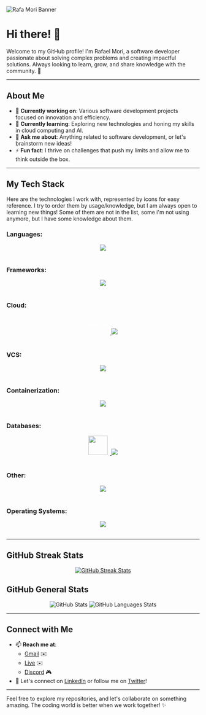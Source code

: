 ![Rafa Mori Banner](https://github.com/rafa-mori/.github/blob/661f6f130131342296429af51d15f5eb6b98679e/assets/banners/name-top_banner_a.png)

# Hi there! 👋

Welcome to my GitHub profile! I'm Rafael Mori, a software developer passionate about solving complex problems and
creating impactful solutions. Always looking to learn, grow, and share knowledge with the community. 🚀

---

## About Me
- 🔭 **Currently working on**: Various software development projects focused on innovation and efficiency.
- 🌱 **Currently learning**: Exploring new technologies and honing my skills in cloud computing and AI.
- 💬 **Ask me about**: Anything related to software development, or let's brainstorm new ideas!
- ⚡ **Fun fact**: I thrive on challenges that push my limits and allow me to think outside the box.

---

## My Tech Stack
Here are the technologies I work with, represented by icons for easy reference. I try to order them by usage/knowledge, but I am always open to learning new things!
Some of them are not in the list, some i'm not using anymore, but I have some knowledge about them.

### **Languages:**
<div align="center">
  <a href="#">
    <img src="https://skillicons.dev/icons?i=bash,js,go,python,ts,dart,java,php,cs,c" />
  </a>
</div>
<br>

### **Frameworks:**
<div align="center">
  <a href="#">
    <img src="https://skillicons.dev/icons?i=flutter,express,react,angular,flask,django,jquery,bootstrap,wordpress,laravel,spring,vue" />
  </a>
</div>
<br>

### **Cloud:**
<div align="center">
  <a href="#">
    <div style="width: 50px !important; max-width: 50px !important; display: inline-block; margin-right: 7px;">
      <svg style="margin-bottom: 0px; padding-bottom: 0px;" xmlns="http://www.w3.org/2000/svg" viewBox="0 0 128 128"><path fill="#FFFF" d="M55.387 66.469h8.333l-4.407-7.09-8.088 12.819h-3.681L57.382 56.8a2.324 2.324 0 011.931-.998c.765 0 1.478.363 1.892.972l9.876 15.424H67.4l-1.736-2.865h-8.438l-1.839-2.864zm38.235 2.864V55.958h-3.123v14.685c0 .402.156.791.454 1.089.298.298.7.466 1.141.466h14.244l1.841-2.865H93.622zm-51.677-2.397c3.033 0 5.496-2.449 5.496-5.482s-2.462-5.496-5.496-5.496H28.28v16.241h3.123V58.822h10.335c1.452 0 2.618 1.18 2.618 2.631s-1.167 2.631-2.618 2.631l-8.806-.013 9.324 8.127h4.538l-6.274-5.263h1.425zM9.059 72.198c-4.483 0-8.122-3.629-8.122-8.114s3.638-8.127 8.122-8.127h9.439c4.485 0 8.121 3.643 8.121 8.127s-3.636 8.114-8.121 8.114H9.059zm9.229-2.865a5.25 5.25 0 005.258-5.249 5.262 5.262 0 00-5.258-5.263H9.267a5.262 5.262 0 00-5.256 5.263 5.25 5.25 0 005.256 5.249h9.021zm59.314 2.865c-4.484 0-8.126-3.629-8.126-8.114s3.642-8.127 8.126-8.127h11.212l-1.829 2.864H77.81a5.267 5.267 0 00-5.264 5.263c0 2.903 2.36 5.249 5.264 5.249h11.263l-1.84 2.865h-9.631zm38.197-2.865a5.25 5.25 0 01-5.055-3.824h13.35l1.84-2.864h-15.19a5.266 5.266 0 015.055-3.824h9.163l1.854-2.864h-11.225c-4.484 0-8.126 3.643-8.126 8.127s3.642 8.114 8.126 8.114h9.631l1.841-2.865h-11.264"/></svg>
    </div>
    <img src="https://skillicons.dev/icons?i=aws,azure,vercel,netlify" />
  </a>
</div>
<br>

### **VCS:**
<div align="center">
  <a href="#">
    <img src="https://skillicons.dev/icons?i=git,github,bitbucket" />
  </a>
</div>
<br>

### **Containerization:**
<div align="center">
  <a href="#">
    <img src="https://skillicons.dev/icons?i=docker,kubernetes" />
  </a>
</div>
<br>

### **Databases:**
<div align="center">
  <a href="#">
    <img width="50px;" style="margin-right: 7px;" src="https://cdn.jsdelivr.net/gh/devicons/devicon@latest/icons/oracle/oracle-original.svg"/>
    <img src="https://skillicons.dev/icons?i=mysql,mongodb,redis,rabbitmq,postgresql,sqlite" />
  </a>
</div>
<br>

### **Other:**
<div align="center">
  <a href="#">
    <img src="https://skillicons.dev/icons?i=idea,vscode,pycharm,webstorm,sublime,visualstudio,arduino,androidstudio,nginx,postman,devto,stackoverflow" />
  </a>
</div>
<br>

### **Operating Systems:**
<div align="center">
  <a href="#">
    <img src="https://skillicons.dev/icons?i=linux,debian,ubuntu,kali,arch,windows,androidstudio,apple" />
  </a>
</div>
<br>

---
## GitHub Streak Stats

<div width="100%" align="center">
    <a href="https://rafa-mori.dev">
        <img src="https://github-readme-streak-stats.herokuapp.com?user=faelmori&theme=dark&date_format=j%20M%5B%20Y%5D&background=45%2C00000066%2C573705&border=FFFFFF&dates=00000000&sideLabels=F97A00" alt="GitHub Streak Stats"/>
    </a>
</div>

## GitHub General Stats

<div width="100%" align="center">
    <span width="75%" height="100%" vertical-align="top">
<!--         <picture>
            <source
                    srcset="https://github-readme-stats-git-main-faelmoris-projects.vercel.app/api?username=faelmori&count_private=true&show_icons=true&theme=radical&line_height=27&bg_color=0d1117&text_color=ffffff&icon_color=ffffff&title_color=ffffff"
                    media="(prefers-color-scheme: radical)"
            />
            <source
                    srcset="https://github-readme-stats-git-main-faelmoris-projects.vercel.app/api?username=faelmori&count_private=true&show_icons=true&theme=radical&line_height=27&bg_color=0d1117&text_color=ffffff&icon_color=ffffff&title_color=ffffff"
                    media="(prefers-color-scheme: radical), (prefers-color-scheme: no-preference)"
            />
            <img
                 src="https://github-readme-stats-git-main-faelmoris-projects.vercel.app/api?username=faelmori&count_private=true&show_icons=true&theme=radical&line_height=27&bg_color=0d1117&text_color=ffffff&icon_color=ffffff&title_color=ffffff"
                 alt="GitHub Stats"/>
        </picture> -->
                  <img
                 src="https://github-readme-stats-git-main-faelmoris-projects.vercel.app/api?username=faelmori&count_private=true&show_icons=true&theme=radical&line_height=27&bg_color=0d1117&text_color=ffffff&icon_color=ffffff&title_color=ffffff"
                 alt="GitHub Stats"/>
    </span>
    <span width="25%">
<!--         <picture>
            <source
                    srcset="https://github-readme-stats-git-main-faelmoris-projects.vercel.app/api/top-langs?username=faelmori&hide=javascript,batchfile,tex,ejs,rich%20text%20format,less,css,roff,text,markup,scss,html&bg_color=0d1117&text_color=ffffff&icon_color=ffffff&title_color=ffffff&langs_count=10&show_icons=true&theme=radical&layout=compact&card_width=440"
                    media="(prefers-color-scheme: radical)"
            />
            <source
                    srcset="https://github-readme-stats-git-main-faelmoris-projects.vercel.app/api/top-langs?username=faelmori&hide=javascript,batchfile,tex,ejs,rich%20text%20format,less,css,roff,text,markup,scss,html&bg_color=0d1117&text_color=ffffff&icon_color=ffffff&title_color=ffffff&langs_count=10&show_icons=true&theme=radical&layout=compact&card_width=440"
                    media="(prefers-color-scheme: radical), (prefers-color-scheme: no-preference)"
            />
            <img
                 src="https://github-readme-stats-git-main-faelmoris-projects.vercel.app/api/top-langs?username=faelmori&hide=javascript,batchfile,tex,ejs,rich%20text%20format,less,css,roff,text,markup,scss,html&bg_color=0d1117&text_color=ffffff&icon_color=ffffff&title_color=ffffff&langs_count=10&show_icons=true&theme=radical&layout=compact&card_width=440"
                 alt="GitHub Languages Stats"/>
        </picture> -->
      <img
                 src="https://github-readme-stats-git-main-faelmoris-projects.vercel.app/api/top-langs?username=faelmori&hide=javascript,batchfile,tex,ejs,rich%20text%20format,less,css,roff,text,markup,scss,html&bg_color=0d1117&text_color=ffffff&icon_color=ffffff&title_color=ffffff&langs_count=10&show_icons=true&theme=radical&layout=compact&card_width=440"
                 alt="GitHub Languages Stats"/>
    </span>
</div>

---

## Connect with Me
- 📫 **Reach me at**:
   - [Gmail](mailto:faelmori@gmail.com) ✉️
   - [Live](mailto:faelmori@live.com) ✉️
   - [Discord](#kblom) 🎮
- 💼 Let's connect on [LinkedIn](https://www.linkedin.com/in/rafael-mori-b7025516/) or follow me on [Twitter](https://x.com/faelOmori)! 

---

Feel free to explore my repositories, and let's collaborate on something amazing. The coding world is better when we work together! ✨
